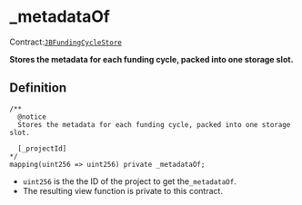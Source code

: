 # _metadataOf

Contract:[`JBFundingCycleStore`](../)​‌

**Stores the metadata for each funding cycle, packed into one storage slot.**

## Definition

```solidity
/** 
  @notice
  Stores the metadata for each funding cycle, packed into one storage slot.
  
  [_projectId]
*/
mapping(uint256 => uint256) private _metadataOf;
```

* `uint256` is the the ID of the project to get the`_metadataOf`.
* The resulting view function is private to this contract.
